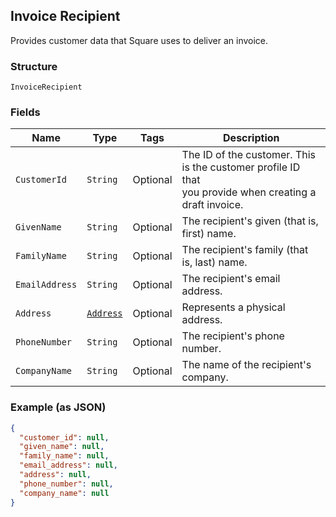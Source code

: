 ## Invoice Recipient

Provides customer data that Square uses to deliver an invoice.

### Structure

`InvoiceRecipient`

### Fields

| Name | Type | Tags | Description |
|  --- | --- | --- | --- |
| `CustomerId` | `String` | Optional | The ID of the customer. This is the customer profile ID that <br>you provide when creating a draft invoice. |
| `GivenName` | `String` | Optional | The recipient's given (that is, first) name. |
| `FamilyName` | `String` | Optional | The recipient's family (that is, last) name. |
| `EmailAddress` | `String` | Optional | The recipient's email address. |
| `Address` | [`Address`](/doc/models/address.md) | Optional | Represents a physical address. |
| `PhoneNumber` | `String` | Optional | The recipient's phone number. |
| `CompanyName` | `String` | Optional | The name of the recipient's company. |

### Example (as JSON)

```json
{
  "customer_id": null,
  "given_name": null,
  "family_name": null,
  "email_address": null,
  "address": null,
  "phone_number": null,
  "company_name": null
}
```

